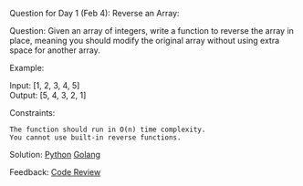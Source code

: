 Question for Day 1 (Feb 4): Reverse an Array:

Question:
Given an array of integers, write a function to reverse the array in place, meaning you should modify the original array without using extra space for another array.

Example:

Input: [1, 2, 3, 4, 5]  
Output: [5, 4, 3, 2, 1]

Constraints:

    The function should run in O(n) time complexity.
    You cannot use built-in reverse functions.

Solution:
    [Python](../python/001.py)
    [Golang](../golang/001.go)

Feedback:
    [Code Review](../code_review/001.md)